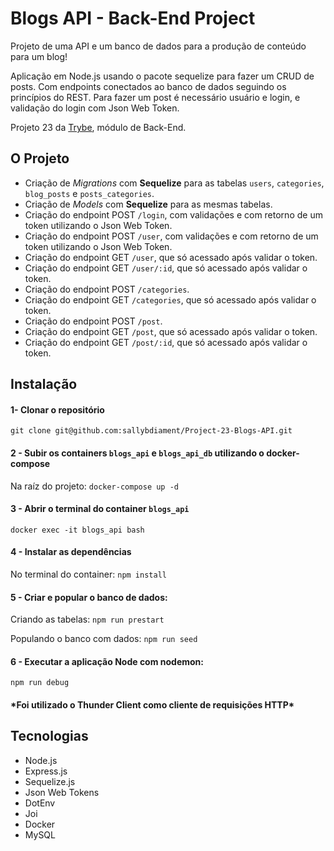 # Blogs API - Back-End Project

Projeto de uma API e um banco de dados para a produção de conteúdo para um blog!

Aplicação em Node.js usando o pacote sequelize para fazer um CRUD de posts.
Com endpoints conectados ao banco de dados seguindo os princípios do REST.
Para fazer um post é necessário usuário e login, e validação do login com Json Web Token.

Projeto 23 da [Trybe](https://wwww.betrybe.com), módulo de Back-End.

## O Projeto

* Criação de *Migrations* com **Sequelize** para as tabelas `users`, `categories`, `blog_posts` e `posts_categories`.
* Criação de *Models* com **Sequelize** para as mesmas tabelas.
* Criação do endpoint POST `/login`, com validações e com retorno de um token utilizando o Json Web Token.
* Criação do endpoint POST `/user`, com validações e com retorno de um token utilizando o Json Web Token.
* Criação do endpoint GET `/user`, que só acessado após validar o token.
* Criação do endpoint GET `/user/:id`, que só acessado após validar o token.
* Criação do endpoint POST `/categories`.
* Criação do endpoint GET `/categories`, que só acessado após validar o token.
* Criação do endpoint POST `/post`.
* Criação do endpoint GET `/post`, que só acessado após validar o token.
* Criação do endpoint GET `/post/:id`, que só acessado após validar o token.

## Instalação 

#### 1- Clonar o repositório

```git clone git@github.com:sallybdiament/Project-23-Blogs-API.git```

#### 2 - Subir os containers `blogs_api` e `blogs_api_db` utilizando o docker-compose

Na raíz do projeto: ```docker-compose up -d```

#### 3 - Abrir o terminal do container `blogs_api`

```docker exec -it blogs_api bash```

#### 4 - Instalar as dependências

No terminal do container: ```npm install```

#### 5 - Criar e popular o banco de dados:

Criando as tabelas: ```npm run prestart```

Populando o banco com dados: ```npm run seed```

#### 6 - Executar a aplicação Node com nodemon:

```npm run debug```

#### \*Foi utilizado o Thunder Client como cliente de requisições HTTP\*

## Tecnologias
- Node.js
- Express.js
- Sequelize.js
- Json Web Tokens
- DotEnv
- Joi
- Docker
- MySQL
